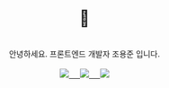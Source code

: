 <h1 align='center'>👋</h1>
<br />
<div align='center'>
  안녕하세요. 프론트엔드 개발자 조용준 입니다.<br />
</div>
<br />
<div align='center'>
  <a href="https://www.notion.so/bytrustu/6a739eed1ec64196902f1b2fb6248bd4"><img src="https://img.shields.io/badge/Notion-%23000000.svg?style=for-the-badge&logo=notion&logoColor=white" />&nbsp;&nbsp;&nbsp;&nbsp;
  <a href="https://www.linkedin.com/in/bytrustu"><img src="https://img.shields.io/badge/linkedin-%230077B5.svg?&style=for-the-badge&logo=linkedin&logoColor=white" />&nbsp;&nbsp;&nbsp;&nbsp;
  <a href="mailto:bytrustu@gmail.com"><img src="https://img.shields.io/badge/gmail-%23D14836.svg?&style=for-the-badge&logo=gmail&logoColor=white" />
</div>

